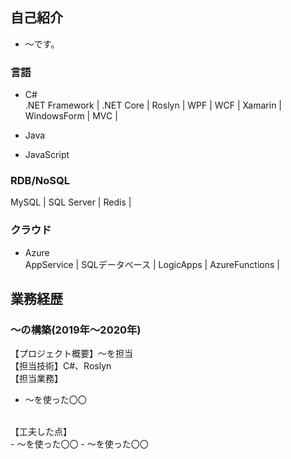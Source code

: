 
## 自己紹介

- ～です。

### 言語

- C#<br>
.NET Framework | .NET Core | Roslyn | WPF | WCF | Xamarin | WindowsForm | MVC |

- Java 
- JavaScript

### RDB/NoSQL

MySQL | SQL Server | Redis |

### クラウド

- Azure<br>
AppService | SQLデータベース | LogicApps | AzureFunctions |

## 業務経歴

### ～の構築(2019年〜2020年)

【プロジェクト概要】～を担当 <br>
【担当技術】C#、Roslyn <br>
【担当業務】<br>
- ～を使った〇〇 
<br>
【工夫した点】<br>
- ～を使った〇〇
- ～を使った〇〇
